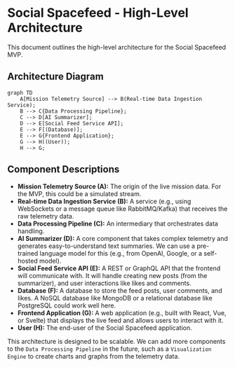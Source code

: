 # Social Spacefeed - High-Level Architecture

This document outlines the high-level architecture for the Social Spacefeed MVP.

## Architecture Diagram

```mermaid
graph TD
    A[Mission Telemetry Source] --> B(Real-time Data Ingestion Service);
    B --> C{Data Processing Pipeline};
    C --> D[AI Summarizer];
    D --> E[Social Feed Service API];
    E --> F[(Database)];
    E --> G{Frontend Application};
    G --> H((User));
    H --> G;
```

## Component Descriptions

-   **Mission Telemetry Source (A):** The origin of the live mission data. For the MVP, this could be a simulated stream.
-   **Real-time Data Ingestion Service (B):** A service (e.g., using WebSockets or a message queue like RabbitMQ/Kafka) that receives the raw telemetry data.
-   **Data Processing Pipeline (C):** An intermediary that orchestrates data handling.
-   **AI Summarizer (D):** A core component that takes complex telemetry and generates easy-to-understand text summaries. We can use a pre-trained language model for this (e.g., from OpenAI, Google, or a self-hosted model).
-   **Social Feed Service API (E):** A REST or GraphQL API that the frontend will communicate with. It will handle creating new posts (from the summarizer), and user interactions like likes and comments.
-   **Database (F):** A database to store the feed posts, user comments, and likes. A NoSQL database like MongoDB or a relational database like PostgreSQL could work well here.
-   **Frontend Application (G):** A web application (e.g., built with React, Vue, or Svelte) that displays the live feed and allows users to interact with it.
-   **User (H):** The end-user of the Social Spacefeed application.

This architecture is designed to be scalable. We can add more components to the `Data Processing Pipeline` in the future, such as a `Visualization Engine` to create charts and graphs from the telemetry data.